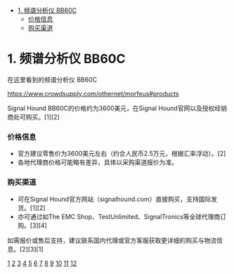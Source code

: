 - [1. 频谱分析仪 BB60C](#1-频谱分析仪-bb60c)
    - [价格信息](#价格信息)
    - [购买渠道](#购买渠道)

# 1. 频谱分析仪 BB60C

在这里看到的频谱分析仪 BB60C

<https://www.crowdsupply.com/othernet/morfeus#products>

Signal Hound BB60C的价格约为3600美元，在Signal Hound官网以及授权经销商处可购买。[1][2]

### 价格信息
- 官方建议零售价为3600美元左右（约合人民币2.5万元，根据汇率浮动）。[2]
- 各地代理商价格可能略有差异，具体以采购渠道报价为准。

### 购买渠道
- 可在Signal Hound官方网站（signalhound.com）直接购买，支持国际发货。[1][2]
- 亦可通过如The EMC Shop、TestUnlimited、SignalTronics等全球代理商订购。[3][4]

如需报价或售后支持，建议联系国内代理或官方客服获取更详细的购买与物流信息。[2][3][1]

[1](https://signalhound.com/products/bb60c/)
[2](https://signalhound.com/content/managed/the-vsg60a-and-bb60c-better-together/)
[3](https://theemcshop.com/emc-test-equipment/bb60c-signal-hound-6-ghz-real-time-spectrum-analyzer/)
[4](https://signaltronics.eu/product/bb60c-6-ghz-real-time-spectrum-analyzer/)
[5](https://www.winstech.net/product_details.php?m1=2&m2=41&id=138)
[6](https://www.testunlimited.com/new-signal-hound.aspx)
[7](https://github.com/signalhound)
[8](https://www.youtube.com/watch?v=PAuRz8poIkM)
[9](https://www.highergov.com/awardee/signal-hound-llc-10024347/)
[10](https://signalhound.com/support/videos-media/)
[11](https://signaltronics.eu)
[12](https://www.youtube.com/watch?v=NxDpIDaryFM)

